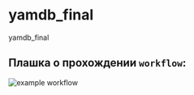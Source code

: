 # yamdb_final

yamdb_final


## Плашка о прохождении `workflow`:
![example workflow](https://github.com/KitKat-ru/yamdb_final/actions/workflows/yamdb_workflow.yml/badge.svg)
